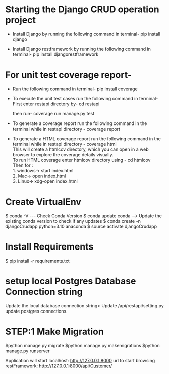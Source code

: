 # Starting the Django CRUD operation project
- Install Django by running the following command in terminal-
	pip install django 

- Install Django restframework by running the following command in 
   terminal-
	pip install djangorestframework 

# For unit test coverage report-
- Run the following command in terminal-
	pip install coverage 

- To execute the unit test cases run the following command in terminal-
	First enter restapi directory by- cd restapi

	then run-
	coverage run manage.py test

- To generate a coverage report run the following command in the terminal
   while in restapi directory - coverage report 

- <p>To generate a HTML coverage report run the following command in the terminal
   while in restapi directory - coverage html <br>
   This will create a htmlcov directory, which you can open in a web <br> 
   browser to explore the coverage details visually. <br>
   To run HTML coverage enter htmlcov directory using - cd htmlcov <br>
   Then for :<br>
  1. windows-> start index.html <br>
  2. Mac-> open index.html <br>
  3. Linux-> xdg-open index.html <br>
   </p>


# Create VirtualEnv
$ conda -V  --- Check Conda Version
$ conda update conda  --> Update the existing conda version to check if any updates
$ conda create -n djangoCrudapp python=3.10 anaconda
$ source activate djangoCrudapp

# Install Requirements
$ pip install -r requirements.txt

# setup local Postgres Database Connection string
Update the local database connection string>
Update /api/restapi/setting.py update postgres connections.

# STEP:1 Make Migration

$python manage.py migrate
$python manage.py makemigrations
$python manage.py runserver

Application will start localhost: http://127.0.0.1:8000
url to start browsing restFramework: http://127.0.0.1:8000/api/Customer/


